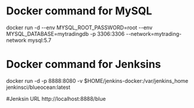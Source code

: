 # Docker command for MySQL
docker run -d --env MYSQL_ROOT_PASSWORD=root --env MYSQL_DATABASE=mytradingdb -p 3306:3306 --network=mytrading-network mysql:5.7

# Docker command for Jenksins
docker run -d -p 8888:8080 -v $HOME/jenkins-docker:/var/jenkins_home jenkinsci/blueocean:latest

#Jenksin URL
http://localhost:8888/blue
